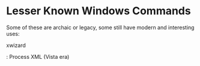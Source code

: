 # Lesser Known Windows Commands

Some of these are archaic or legacy, some still have modern and interesting uses:

xwizard

: Process XML  (Vista era)


